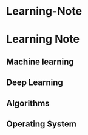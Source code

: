 # Learning-Note
Learning Note
=============
  Machine learning
------
  Deep Learning
-------------
  Algorithms
----
  Operating System
---

